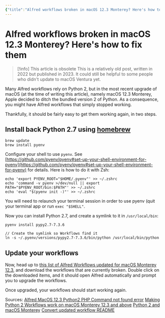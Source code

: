 ```yaml
---
{"title":"Alfred workflows broken in macOS 12.3 Monterey? Here's how to fix them","slug":"the-upgrade-to-macos-12-3-monterey-broke-your-alfred-workflows-heres-how-to-fix-them","created":"2023-06-06T04:54:17.000Z","updated":"2024-12-07T22:10:40.004+01:00","dg-publish":true,"dg-list-home":true,"project":["[[noobthink.com]]"],"permalink":"/projects/digital-garden/articles/the-upgrade-to-macos-12-3-monterey-broke-your-alfred-workflows-heres-how-to-fix-them/","dgPassFrontmatter":true}
---
```


# Alfred workflows broken in macOS 12.3 Monterey? Here's how to fix them
> [!info] This article is obsolete
> This is a relatively old post, written in 2022 but published in 2023. It could still be helpful to some people who didn't update to macOS Ventura yet.

Many Alfred workflows rely on Python 2, but in the most recent upgrade of macOS (at the time of writing this article), namely macOS 12.3 Monterey, Apple decided to ditch the bundled version 2 of Python. As a consequence, you might have Alfred workflows that simply stopped working.

Thankfully, it should be fairly easy to get them working again, in two steps.

## Install back Python 2.7 using [homebrew](https://brew.sh/)

```shell
brew update
brew install pyenv
```

Configure your shell to use `pyenv`. See [https://github.com/pyenv/pyenv#set-up-your-shell-environment-for-pyenv](https://github.com/pyenv/pyenv#set-up-your-shell-environment-for-pyenv) for details. Here is how to do it with Zsh:

```shell
echo 'export PYENV_ROOT="$HOME/.pyenv"' >> ~/.zshrc
echo 'command -v pyenv >/dev/null || export PATH="$PYENV_ROOT/bin:$PATH"' >> ~/.zshrc
echo 'eval "$(pyenv init -)"' >> ~/.zshrc
```

You will need to relaunch your terminal session in order to use pyenv (quit your terminal app or run `exec "$SHELL"`.

Now you can install Python 2.7, and create a symlink to it in `/usr/local/bin`:

```shell
pyenv install pypy2.7-7.3.6

// Create the symlink so Workflows find it
ln -s ~/.pyenv/versions/pypy2.7-7.3.6/bin/python /usr/local/bin/python
```

## Update your workflows

Now, head up to [this list of Alfred Workflows updated for macOS Monterey 12.3](https://github.com/alfredapp/updated-third-party-python2-workflows), and download the workflows that are currently broken. Double click on the downloaded items, and it should open Alfred automatically and prompt you to upgrade the workflows.

Once upgraded, your workflows should start working again.

Sources:
[Alfred MacOS 12.3 Python2 PHP Command not found error](https://www.alfredforum.com/topic/18128-alfred-macos-123-python2-php-command-not-found-error/)
[Making Python 2 Workflows work on macOS Monterey 12.3 and above](https://www.alfredforum.com/topic/17941-making-python-2-workflows-work-on-macos-monterey-123-and-above/)
[Python 2 and macOS Monterey](https://www.alfredapp.com/help/kb/python-2-monterey/)
[Convert updated workflow README](https://github.com/willemml/alfred-convert#macos-123-and-later)
